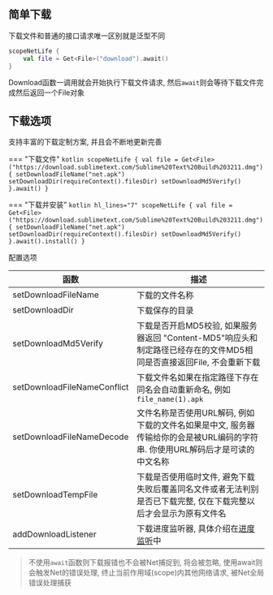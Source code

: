 ## 简单下载

下载文件和普通的接口请求唯一区别就是泛型不同

```kotlin
scopeNetLife {
    val file = Get<File>("download").await()
}
```

Download函数一调用就会开始执行下载文件请求, 然后`await`则会等待下载文件完成然后返回一个File对象

## 下载选项

支持丰富的下载定制方案, 并且会不断地更新完善

=== "下载文件"
    ```kotlin
    scopeNetLife {
        val file =
            Get<File>("https://download.sublimetext.com/Sublime%20Text%20Build%203211.dmg") {
                setDownloadFileName("net.apk")
                setDownloadDir(requireContext().filesDir)
                setDownloadMd5Verify()
            }.await()
    }
    ```

=== "下载并安装"
    ```kotlin hl_lines="7"
    scopeNetLife {
        val file =
            Get<File>("https://download.sublimetext.com/Sublime%20Text%20Build%203211.dmg") {
                setDownloadFileName("net.apk")
                setDownloadDir(requireContext().filesDir)
                setDownloadMd5Verify()
            }.await().install()
    }
    ```

配置选项

| 函数 | 描述 |
|-|-|
| setDownloadFileName | 下载的文件名称 |
| setDownloadDir | 下载保存的目录 |
| setDownloadMd5Verify | 下载是否开启MD5校验, 如果服务器返回 "Content-MD5"响应头和制定路径已经存在的文件MD5相同是否直接返回File, 不会重新下载 |
| setDownloadFileNameConflict | 下载文件名如果在指定路径下存在同名会自动重新命名, 例如`file_name(1).apk` |
| setDownloadFileNameDecode | 文件名称是否使用URL解码, 例如下载的文件名如果是中文, 服务器传输给你的会是被URL编码的字符串. 你使用URL解码后才是可读的中文名称 |
| setDownloadTempFile | 下载是否使用临时文件, 避免下载失败后覆盖同名文件或者无法判别是否已下载完整, 仅在下载完整以后才会显示为原有文件名 |
| addDownloadListener | 下载进度监听器, 具体介绍在[进度监听](progress.md)中 |

> 不使用`await`函数则下载报错也不会被Net捕捉到, 将会被忽略, 使用await则会触发Net的错误处理, 终止当前作用域(scope)内其他网络请求, 被Net全局错误处理捕获





